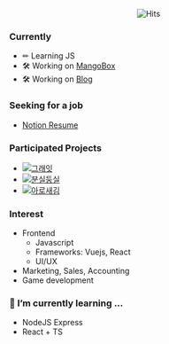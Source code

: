 <div align=center>
  
![Hits](https://hits.seeyoufarm.com/api/count/incr/badge.svg?url=https%3A%2F%2Fgithub.com%2FOizys18)

</div>

### Currently 
- ✏ Learning JS
- 🛠 Working on [MangoBox](https://github.com/Oizys18/MangoBox)
- 🛠 Working on [Blog](https://oizys18.github.io/)

### Seeking for a job
- [Notion Resume](https://www.notion.so/devcatfall/d32421df0a9744fbb8aef2a43326a47f)
### Participated Projects 
- [![그래잇](https://img.shields.io/badge/PJT-그래잇(GREAT)-orange)](https://github.com/Oizys18/GREAT)
- [![분실둥실](https://img.shields.io/badge/PJT-분실둥실(BSDS)-blue)](https://github.com/Oizys18/BSDS)
- [![아로새김](https://img.shields.io/badge/PJT-아로새김(Arosaegim)-red)](https://github.com/Oizys18/AROSAEGIM)

### Interest
- Frontend
  - Javascript
  - Frameworks: Vuejs, React
  - UI/UX
- Marketing, Sales, Accounting 
- Game development

### 🌱 I’m currently learning ...
- NodeJS Express 
- React + TS 

<!--
**Oizys18/Oizys18** is a ✨ _special_ ✨ repository because its `README.md` (this file) appears on your GitHub profile.

Here are some ideas to get you started:

- 🔭 I’m currently working on ...
- 🌱 I’m currently learning ...
- 👯 I’m looking to collaborate on ...
- 🤔 I’m looking for help with ...
- 💬 Ask me about ...
- 📫 How to reach me: ...
- 😄 Pronouns: ...
- ⚡ Fun fact: ...
-->
